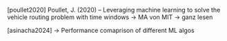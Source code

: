 [poullet2020] Poullet, J. (2020) – Leveraging machine learning to solve the vehicle routing problem with time windows
-> MA von MIT -> ganz lesen

[asinacha2024]
-> Performance comaprison of different ML algos
